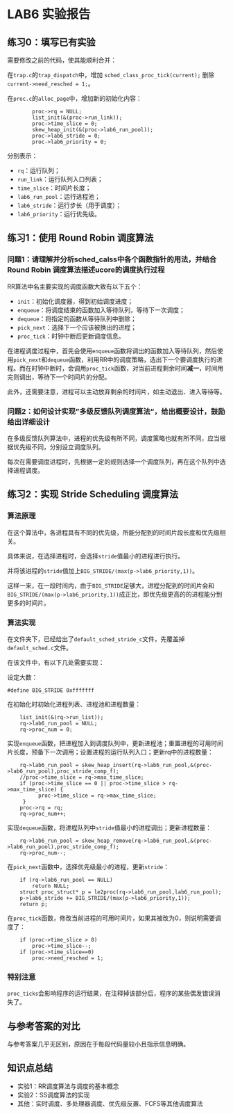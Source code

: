# LAB6 实验报告

## 练习0：填写已有实验

需要修改之前的代码，使其能顺利合并：

在`trap.c`的`trap_dispatch`中，增加
`sched_class_proc_tick(current);`
删除
`current->need_resched = 1;`。

在`proc.c`的`alloc_page`中，增加新的初始化内容：
```
		proc->rq = NULL;
		list_init(&(proc->run_link));
		proc->time_slice = 0;
		skew_heap_init(&(proc->lab6_run_pool));
		proc->lab6_stride = 0;
		proc->lab6_priority = 0;
```
分别表示：

* `rq`：运行队列；
* `run_link`：运行队列入口列表；
* `time_slice`：时间片长度；
* `lab6_run_pool`：运行进程池；
* `lab6_stride`：运行步长（用于调度）；
* `lab6_priority`：运行优先级。

## 练习1：使用 Round Robin 调度算法

### 问题1：请理解并分析sched_calss中各个函数指针的用法，并结合Round Robin 调度算法描述ucore的调度执行过程

RR算法中名主要实现的调度函数大致有以下五个：

* `init`：初始化调度器，得到初始调度进度；
* `enqueue`：将调度结束的函数加入等待队列，等待下一次调度；
* `dequeue`：将指定的函数从等待队列中删除；
* `pick_next`：选择下一个应该被换出的进程；
* `proc_tick`：时钟中断后更新调度信息。

在进程调度过程中，首先会使用`enqueue`函数将调出的函数加入等待队列，然后使用`pick_next`和`dequeue`函数，利用RR中的调度策略，选出下一个要调度执行的进程。而在时钟中断时，会调用`proc_tick`函数，对当前进程剩余时间**减一**，时间用完则调出，等待下一个时间片的分配。

此外，还需要注意，进程可以主动放弃剩余的时间片，如主动退出、进入等待等。

### 问题2：如何设计实现”多级反馈队列调度算法“，给出概要设计，鼓励给出详细设计

在多级反馈队列算法中，进程的优先级有所不同，调度策略也就有所不同，应当根据优先级不同，分别设立调度队列。

每次在需要调度进程时，先根据一定的规则选择一个调度队列，再在这个队列中选择进程调度。

## 练习2：实现 Stride Scheduling 调度算法

### 算法原理

在这个算法中，各进程具有不同的优先级，所能分配到的时间片段长度和优先级相关。

具体来说，在选择进程时，会选择`stride`值最小的进程进行执行。

并将该进程的`stride`值加上`BIG_STRIDE/(max(p->lab6_priority,1))`。

这样一来，在一段时间内，由于`BIG_STRIDE`足够大，进程分配到的时间片会和`BIG_STRIDE/(max(p->lab6_priority,1))`成正比，即优先级更高的的进程能分到更多的时间片。

### 算法实现

在文件夹下，已经给出了`default_sched_stride_c`文件，先覆盖掉`default_sched.c`文件。

在该文件中，有以下几处需要实现：

设定大数：

`#define BIG_STRIDE 0xfffffff`

在初始化时初始化进程列表、进程池和进程数量：

```
	list_init(&(rq->run_list));
	rq->lab6_run_pool = NULL;
	rq->proc_num = 0;
```

实现`enqueue`函数，把进程加入到调度队列中，更新进程池；重置进程的可用时间片长度，预备下一次调用；设置进程的运行队列入口；更新rq中的进程数量：

```
	rq->lab6_run_pool = skew_heap_insert(rq->lab6_run_pool,&(proc->lab6_run_pool),proc_stride_comp_f);
	//proc->time_slice = rq->max_time_slice;
	if (proc->time_slice == 0 || proc->time_slice > rq->max_time_slice) {
          proc->time_slice = rq->max_time_slice;
     }
	proc->rq = rq;
	rq->proc_num++;
```

实现`dequeue`函数，将进程队列中`stride`值最小的进程调出；更新进程数量：

```
	rq->lab6_run_pool = skew_heap_remove(rq->lab6_run_pool,&(proc->lab6_run_pool),proc_stride_comp_f);
    rq->proc_num--;
```

在`pick_next`函数中，选择优先级最小的进程，更新`stride`：

```
	if (rq->lab6_run_pool == NULL)
		return NULL;
	struct proc_struct* p = le2proc(rq->lab6_run_pool,lab6_run_pool);
	p->lab6_stride += BIG_STRIDE/(max(p->lab6_priority,1));
	return p;
```

在`proc_tick`函数，修改当前进程的可用时间片，如果其被改为0，则说明需要调度了：

```
	if (proc->time_slice > 0)
		proc->time_slice--;
	if (proc->time_slice==0)
		proc->need_resched = 1;
```

### 特别注意

`proc_ticks`会影响程序的运行结果，在注释掉该部分后，程序的某些偶发错误消失了。

## 与参考答案的对比

与参考答案几乎无区别，原因在于每段代码量较小且指示信息明确。

## 知识点总结

* 实验1：RR调度算法与调度的基本概念
* 实验2：SS调度算法的实现
* 其他：实时调度、多处理器调度、优先级反置、FCFS等其他调度算法
